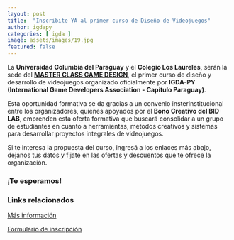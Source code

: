 ```yaml
---
layout: post
title:  "Inscribite YA al primer curso de Diseño de Videojuegos"
author: igdapy
categories: [ igda ]
image: assets/images/19.jpg
featured: false
---
```

La **Universidad Columbia del Paraguay** y el **Colegio Los Laureles**, serán la sede del **[MASTER CLASS GAME DESIGN][masterclass]**, el primer curso de diseño y desarrollo de videojuegos organizado oficialmente por **IGDA-PY (International Game Developers Association - Capítulo Paraguay)**.

Esta oportunidad formativa se da gracias a un convenio insterinstitucional entre los organizadores, quienes apoyados por el **Bono Creativo del BID LAB**, emprenden esta oferta formativa que buscará consolidar a un grupo de estudiantes en cuanto a herramientas, métodos creativos y sistemas para desarrollar proyectos integrales de videojuegos. 

Si te interesa la propuesta del curso, ingresá a los enlaces más abajo, dejanos tus datos y fijate en las ofertas y descuentos que te ofrece la organización. 

### ¡Te esperamos!

### Links relacionados

[Más información][masterclass]

[Formulario de inscripción][inscripcion]

[masterclass]:http://www.igda.org.py/masterclass/
[inscripcion]:https://docs.google.com/forms/d/e/1FAIpQLSeFY6MgAJC1WU33StdwwjFs0NjDvoaZe3JhrxYsfXgAaHkEsA/viewform
